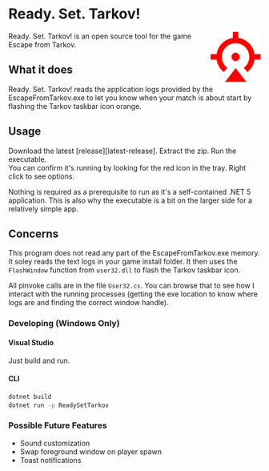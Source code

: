 # Ready. Set. Tarkov!

<img src="images/RST.png" height=100 align=right>

Ready. Set. Tarkov! is an open source tool for the game Escape from Tarkov.

## What it does

Ready. Set. Tarkov! reads the application logs provided by the EscapeFromTarkov.exe to let you know when your match is about start by flashing the Tarkov taskbar icon orange.

## Usage

Download the latest [release][latest-release]. Extract the zip. Run the executable.  
You can confirm it's running by looking for the red icon in the tray. Right click to see options.

Nothing is required as a prerequisite to run as it's a self-contained .NET 5 application. This is also why the executable is a bit on the larger side for a relatively simple app.

## Concerns

This program does not read any part of the EscapeFromTarkov.exe memory. It soley reads the text logs in your game install folder. It then uses the `FlashWindow` function from `user32.dll` to flash the Tarkov taskbar icon.

All pinvoke calls are in the file `User32.cs`. You can browse that to see how I interact with the running processes (getting the exe location to know where logs are and finding the correct window handle).

### Developing (Windows Only)

#### Visual Studio

Just build and run.

#### CLI

```cmd
dotnet build
dotnet run -p ReadySetTarkov
```

### Possible Future Features

- Sound customization
- Swap foreground window on player spawn
- Toast notifications
